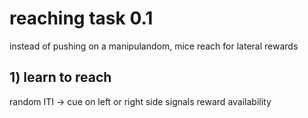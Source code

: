 # reaching task 0.1

instead of pushing on a manipulandom, mice reach for lateral rewards

## 1) learn to reach
random ITI -> cue on left or right side signals reward availability

<!-- ## 2) learn to push
pushing manipulandum left or right gives reward
only one correct side, and correct at random (for future nonrandom - can be used to remove bias)

## 3) learn to push after cue
2nd timing cue - haptic buzz on the manipulandum
push to either side (as before)

present cue only after some time of immobility

## 4) learn to time
present 1st timing cue before 2nd w uniform distribution of full 3s
correct side is depending 1.5 boundary

## 5) learn to initiate
as it is now, progress into task after init -->